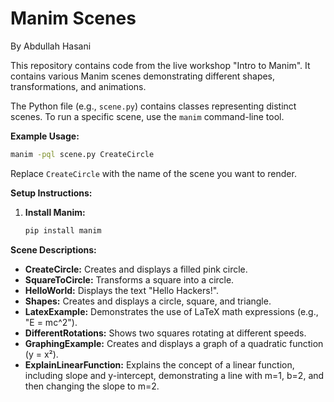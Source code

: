# Manim Scenes

By Abdullah Hasani

This repository contains code from the live workshop "Intro to Manim". It contains various Manim scenes demonstrating different shapes, transformations, and animations.

The Python file (e.g., `scene.py`) contains classes representing distinct scenes.  To run a specific scene, use the `manim` command-line tool.

**Example Usage:**

```bash
manim -pql scene.py CreateCircle
```

Replace `CreateCircle` with the name of the scene you want to render.

**Setup Instructions:**

1.  **Install Manim:**
    ```bash
    pip install manim
    ```

**Scene Descriptions:**

*   **CreateCircle:** Creates and displays a filled pink circle.
*   **SquareToCircle:** Transforms a square into a circle.
*   **HelloWorld:** Displays the text "Hello Hackers!".
*   **Shapes:** Creates and displays a circle, square, and triangle.
*   **LatexExample:** Demonstrates the use of LaTeX math expressions (e.g., "E = mc^2").
*   **DifferentRotations:** Shows two squares rotating at different speeds.
*   **GraphingExample:** Creates and displays a graph of a quadratic function (y = x²).
*   **ExplainLinearFunction:** Explains the concept of a linear function, including slope and y-intercept, demonstrating a line with m=1, b=2, and then changing the slope to m=2.